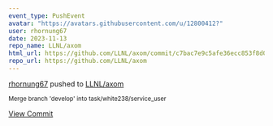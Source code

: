 ```yaml
---
event_type: PushEvent
avatar: "https://avatars.githubusercontent.com/u/12800412?"
user: rhornung67
date: 2023-11-13
repo_name: LLNL/axom
html_url: https://github.com/LLNL/axom/commit/c7bac7e9c5afe36ecc853f8d00958025a21bb53f
repo_url: https://github.com/LLNL/axom
---
```


<a href='https://github.com/rhornung67' target='_blank'>rhornung67</a> pushed to <a href='https://github.com/LLNL/axom' target='_blank'>LLNL/axom</a>

<small>Merge branch 'develop' into task/white238/service_user</small>

<a href='https://github.com/LLNL/axom/commit/c7bac7e9c5afe36ecc853f8d00958025a21bb53f' target='_blank'>View Commit</a>